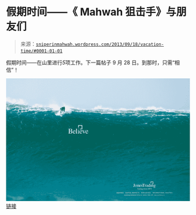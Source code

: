 <!--yml

分类：未分类

日期：2024-05-18 14:25:22

-->

# 假期时间——《 Mahwah 狙击手》与朋友们

> 来源：[`sniperinmahwah.wordpress.com/2013/09/18/vacation-time/#0001-01-01`](https://sniperinmahwah.wordpress.com/2013/09/18/vacation-time/#0001-01-01)

假期时间——在山里进行*5*项工作。下一篇帖子 9 月 28 日。到那时，只需“相信”！

![图片](img/18a5e36ad6347c7b588b2c3893caa12b.png)[链接](https://sniperinmahwah.wordpress.com/wp-content/uploads/2013/09/believe1.png)
